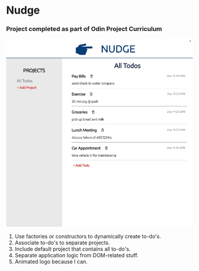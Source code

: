 # Nudge

### Project completed as part of Odin Project Curriculum

![to-do list](nudge.png)

1.  Use factories or constructors to dynamically create to-do's.
2.  Associate to-do's to separate projects.
3.  Include default project that contains all to-do's.
4.  Separate application logic from DOM-related stuff.
5.  Animated logo because I can.

